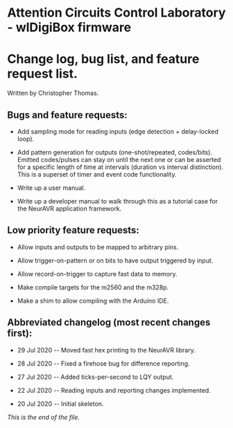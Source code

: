 # Attention Circuits Control Laboratory - wlDigiBox firmware
# Change log, bug list, and feature request list.
Written by Christopher Thomas.


## Bugs and feature requests:

* Add sampling mode for reading inputs (edge detection + delay-locked loop).

* Add pattern generation for outputs (one-shot/repeated, codes/bits).
Emitted codes/pulses can stay on until the next one or can be asserted for
a specific length of time at intervals (duration vs interval distinction).
This is a superset of timer and event code functionality.

* Write up a user manual.

* Write up a developer manual to walk through this as a tutorial case for
the NeurAVR application framework.


## Low priority feature requests:

* Allow inputs and outputs to be mapped to arbitrary pins.

* Allow trigger-on-pattern or on bits to have output triggered by input.

* Allow record-on-trigger to capture fast data to memory.

* Make compile targets for the m2560 and the m328p.

* Make a shim to allow compiling with the Arduino IDE.


## Abbreviated changelog (most recent changes first):

* 29 Jul 2020 --
Moved fast hex printing to the NeurAVR library.

* 28 Jul 2020 --
Fixed a firehose bug for difference reporting.

* 27 Jul 2020 --
Added ticks-per-second to LQY output.

* 22 Jul 2020 --
Reading inputs and reporting changes implemented.

* 20 Jul 2020 --
Initial skeleton.


_This is the end of the file._
